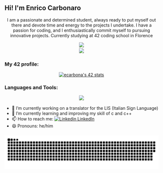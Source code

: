 ## Hi! I'm Enrico Carbonaro
<p align="center">I am a passionate and determined student, always ready to put myself out there and devote time and energy to the projects I undertake. I have a passion for coding, and I enthusiastically commit myself to pursuing innovative projects. Currently studying at 42 coding school in Florence</p>

<div align="center">
<a href="https://github.com/SimplyPowfu?tab=repositories">
  <img src="https://github-readme-stats.vercel.app/api/top-langs/?username=SimplyPowfu&hide=swift,roff,perl&layout=compact&theme=github_dark&icon_color=4CAF50&title_color=4CAF50&ring_color=4CAF50" height="180" />
</a>
</div>

<div align="center">
<a href="https://github.com/SimplyPowfu">
  <img src="https://github-readme-stats.vercel.app/api?username=SimplyPowfu&show_icons=true&theme=github_dark&hide_title=true&icon_color=4CAF50&title_color=4CAF50&ring_color=4CAF50" height="150" />
</a>
</div>

### My 42 profile:
<div align="center">
<a href="https://github.com/oakoudad/badge42">
  <img src="https://badge.mediaplus.ma/greenbinary/ecarbona?1337Badge=off&UM6P=off" alt="ecarbona's 42 stats" />
</a>
</div>

### Languages and Tools:
<p align="center">
  <img src="https://skillicons.dev/icons?i=linux,c,cpp,cs,unity,vscode,python,git,html,css,ts" />
</p>

- 🔭 I’m currently working on a translator for the LIS (Italian Sign Language)
- 🌱 I’m currently learning and improving my skill of c and c++
- 📫 How to reach me: [![Linkedin](https://i.sstatic.net/gVE0j.png) LinkedIn](https://www.linkedin.com/in/enrico-carbonaro-875239338)
- 😄 Pronouns: he/him

###
<img src="https://github.com/SimplyPowfu/SimplyPowfu/blob/output/github-snake-dark.svg" alt="github-snake" />
